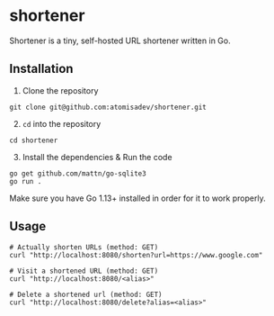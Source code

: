 # shortener
Shortener is a tiny, self-hosted URL shortener written in Go.

## Installation
1. Clone the repository
```
git clone git@github.com:atomisadev/shortener.git
```
2. `cd` into the repository
```
cd shortener
```
3. Install the dependencies & Run the code
```
go get github.com/mattn/go-sqlite3
go run .
```

Make sure you have Go 1.13+ installed in order for it to work properly.

## Usage
```
# Actually shorten URLs (method: GET)
curl "http://localhost:8080/shorten?url=https://www.google.com"

# Visit a shortened URL (method: GET)
curl "http://localhost:8080/<alias>"

# Delete a shortened url (method: GET)
curl "http://localhost:8080/delete?alias=<alias>"
```
